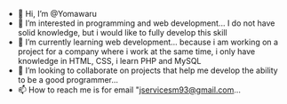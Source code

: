 - 👋 Hi, I’m @Yomawaru
- 👀 I’m interested in programming and web development... I do not have solid knowledge, but i would like to fully develop this skill
- 🌱 I’m currently learning web development... because i am working on a project for a company where i work at the same time, i only have knowledge in HTML, CSS, i learn PHP and MySQL
- 💞️ I’m looking to collaborate on projects that help me develop the ability to be a good programmer...
- 📫 How to reach me is for email "jservicesm93@gmail.com...

<!---
Yomawaru/Yomawaru is a ✨ special ✨ repository because its `README.md` (this file) appears on your GitHub profile.
You can click the Preview link to take a look at your changes.
--->
